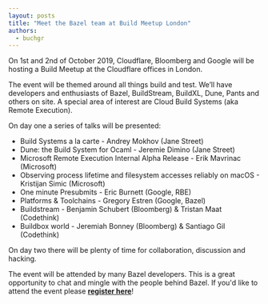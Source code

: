 ```yaml
---
layout: posts
title: "Meet the Bazel team at Build Meetup London"
authors:
  - buchgr
---
```


On 1st and 2nd of October 2019, Cloudflare, Bloomberg and Google will be hosting
a Build Meetup at the Cloudflare offices in London.

The event will be themed around all things build and test. We’ll have developers
and enthusiasts of Bazel, BuildStream, BuildXL, Dune, Pants and others on site.
A special area of interest are Cloud Build Systems (aka Remote Execution).

On day one a series of talks will be presented:

 * Build Systems a la carte - Andrey Mokhov (Jane Street)
 * Dune: the Build System for Ocaml - Jeremie Dimino (Jane Street)
 * Microsoft Remote Execution Internal Alpha Release - Erik Mavrinac (Microsoft)
 * Observing process lifetime and filesystem accesses reliably on macOS - Kristijan Simic (Microsoft)
 * One minute Presubmits - Eric Burnett (Google, RBE)
 * Platforms & Toolchains - Gregory Estren (Google, Bazel)
 * Buildstream - Benjamin Schubert (Bloomberg) & Tristan Maat (Codethink)
 * Buildbox world - Jeremiah Bonney (Bloomberg) & Santiago Gil (Codethink)

On day two there will be plenty of time for collaboration, discussion and hacking.

The event will be attended by many Bazel developers. This is a great opportunity
to chat and mingle with the people behind Bazel. If you'd like to attend the event
please **[register here](https://www.eventbrite.com/e/london-build-meetup-tickets-70824519043)**!

